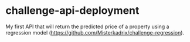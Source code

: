 # challenge-api-deployment
My first API that will return the predicted price of a property using a regression model (https://github.com/Misterkadrix/challenge-regression).
